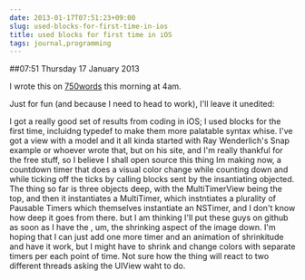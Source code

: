 ```yaml
---
date: 2013-01-17T07:51:23+09:00
slug: used-blocks-for-first-time-in-ios
title: used blocks for first time in iOS
tags: journal,programming
---
```


##07:51 Thursday 17 January 2013

I wrote this on [750words](http://750words.com/) this morning at 4am.

Just for fun (and because I need to head to work), I'll leave it unedited:

I got a really good set of results from coding in iOS; I used blocks for the first time, incluidng typedef to make them more palatable syntax whise. I've got a view with a model and it all kinda started with Ray Wenderlich's Snap example or whoever wrote that, but on his site, and I'm really thankful for the free stuff, so I believe I shall open source this thing Im making now, a countdown timer that does a visual color change while counting down and while ticking off the ticks by calling blocks sent by the insantiating objected. The thing so far is three objects deep, with the MultiTimerView being the top, and then it instantiates a MultiTimer, which instntiates a plurality of Pausable Timers which themselves instantiate an NSTimer, and I don't know how deep it goes from there. but I am thinking I'll put these guys on github as soon as I have the , um, the shrinking aspect of the image down. I'm hoping that I can just add one more timer and an animation of shrinkitude and have it work, but I might have to shrink and change colors with separate timers per each point of time. Not sure how the thing will react to two different threads asking the UIView waht to do.
